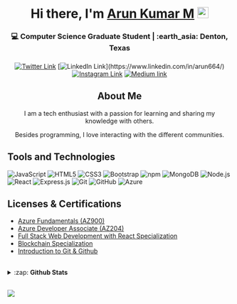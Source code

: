 <!-------------------------------------------------------Hi there, I'm Arun------------------------------>
<div align="center">
  <h1>Hi there, I'm <a href="https://www.linkedin.com/in/arun664/" target="_blank">Arun Kumar M</a> <img src="https://media.giphy.com/media/hvRJCLFzcasrR4ia7z/giphy.gif" width="25px"> </h1>
</div>
<div align="center">
  <h3>💻 Computer Science Graduate Student | :earth_asia: Denton, Texas <h3>
</div>

<!----------------------------------------------------Social links------------------------------------------->

<div align="center">

[![Twitter Link](https://img.shields.io/twitter/follow/arun664__?color=1DA1F2&label=%40arun664__&logo=Twitter&style=flat)](https://twitter.com/arun664__)
[![LinkedIn Link](https://img.shields.io/badge/linkedin/in/arun664%20-%230077B5.svg?&style=flat&logo=linkedin&logoColor=white")](https://www.linkedin.com/in/arun664/)
[![Instagram Link](https://img.shields.io/badge/instagram.com/arun664__%20-%23E4405F.svg?&style=flat&logo=Instagram&logoColor=white)](https://www.instagram.com/arun664__/)
[![Medium link](https://img.shields.io/badge/-medium.com/@arun664-black.svg?&style=flat&logo=medium&logoColor=white)](https://medium.com/@arun664)
</div>


<!---------------------------------------------------------- About Me---------------------------------------------------->
<div align="center">
  <h2>About Me</h2>
  <p>I am a tech enthusiast with a passion for learning and sharing my knowledge with others. </p> 
  <p>Besides programming, I love interacting with the different communities. </p>
</div>
<!-------------------------------------------------------Tools and Technologies----------------------------------------->

<h2>Tools and Technologies</h2>

![JavaScript](https://img.shields.io/badge/-JavaScript-yellow?style=flat-square&logo=javascript&logoColor=white)
![HTML5](https://img.shields.io/badge/-HTML5-E34F26?style=flat-square&logo=html5&logoColor=white)
![CSS3](https://img.shields.io/badge/-CSS3-1572B6?style=flat-square&logo=css3)
![Bootstrap](https://img.shields.io/badge/-Bootstrap-563D7C?style=flat-square&logo=bootstrap)
![npm](https://img.shields.io/badge/-NPM-CB3837?style=flat-square&logo=npm&logoColor=white)
![MongoDB](https://img.shields.io/badge/-MongoDB-13aa52?style=flat-square&logo=mongodb&logoColor=white)
![Node.js](https://img.shields.io/badge/-Nodejs-43853d?style=flat-square&logo=Node.js&logoColor=white)
![React](https://img.shields.io/badge/-react-45b8d8?style=flat-square&logo=react&logoColor=white)
![Express.js](https://img.shields.io/badge/express.js%20-%23404d59.svg?&style=flat-square)
![Git](https://img.shields.io/badge/-Git-black?style=flat-square&logo=git&logoColor=white)
![GitHub](https://img.shields.io/badge/-GitHub-181717?style=flat-square&logo=github&logoColor=white)
![Azure](https://img.shields.io/badge/-Azure-007fff?style=flat-square&logo=microsoftazure&logoColor=white)


<!-------------------------------------------------------------Licenses & Certification	---------------------------------------->
<h2>Licenses & Certifications</h2>
  
  * [Azure Fundamentals (AZ900)](https://learn.microsoft.com/api/credentials/share/en-us/arun664/AA39FC7D78554466?sharingId=1EA4B35BD34F21E3)
  * [Azure Developer Associate (AZ204)](https://learn.microsoft.com/api/credentials/share/en-us/arun664/B73875A6309E2A0C?sharingId=1EA4B35BD34F21E3)
  * [Full Stack Web Development with React Specialization](https://coursera.org/share/f1565c994ba0266781db8a68d28a5eb0)
  * [Blockchain Specialization ](https://coursera.org/share/ad56e7fc6a410e86b73039ac42eabd81)
  * [Introduction to Git & Github ](https://coursera.org/share/f462e4d8faec4bc4c08ed73791bd5993)

<!-----------------------------------------------------GitHub Stats ------------------------------------------------------>
<br>
<details>
  <summary>:zap: <b>Github Stats</b></summary>

  [![Arun Kumar M's github stats](https://github-readme-stats.vercel.app/api?username=arun664&show_icons=true&theme=react)](https://github.com/arun664/github-readme-stats)
  [![Top Langs](https://github-readme-stats.vercel.app/api/top-langs/?username=arun664&langs_count=8&layout=compact&theme=react)](https://github.com/arun664/github-readme-stats)

</details>
<br>

![](https://komarev.com/ghpvc/?username=arun664)
